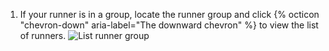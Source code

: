 1. If your runner is in a group, locate the runner group and click {% octicon "chevron-down" aria-label="The downward chevron" %} to view the list of runners.
   ![List runner group](/assets/images/help/settings/actions-org-enterprise-list-group-runners.png)

